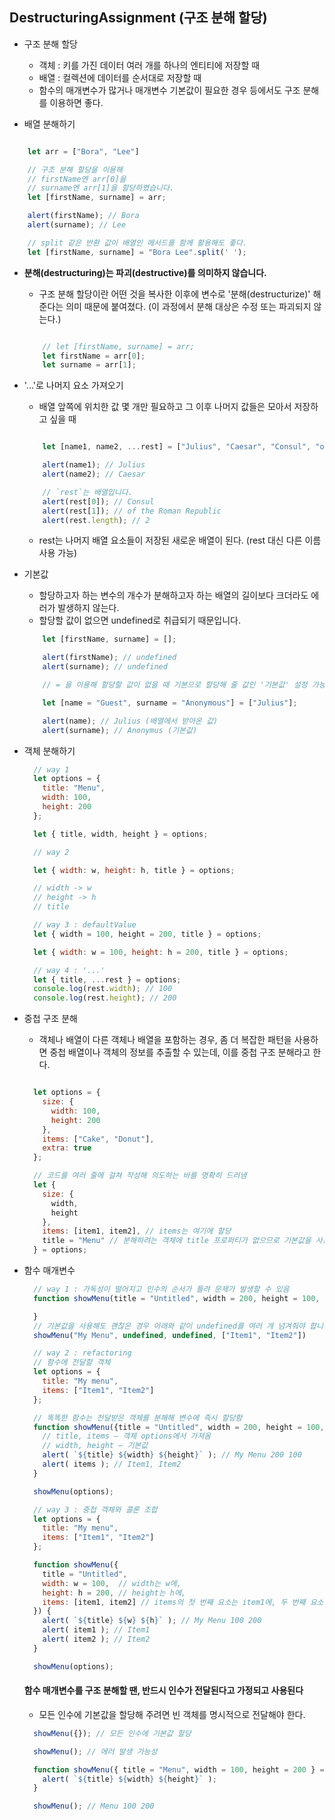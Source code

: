 ## DestructuringAssignment (구조 분해 할당)

- 구조 분해 할당

  - 객체 : 키를 가진 데이터 여러 개를 하나의 엔티티에 저장할 때
  - 배열 : 컬렉션에 데이터를 순서대로 저장할 때
  - 함수의 매개변수가 많거나 매개변수 기본값이 필요한 경우 등에서도 구조 분해를 이용하면 좋다.

- 배열 분해하기

```Javascript

    let arr = ["Bora", "Lee"]

    // 구조 분해 할당을 이용해
    // firstName엔 arr[0]을
    // surname엔 arr[1]을 할당하였습니다.
    let [firstName, surname] = arr;

    alert(firstName); // Bora
    alert(surname); // Lee

    // split 같은 반환 값이 배열인 메서드를 함께 활용해도 좋다.
    let [firstName, surname] = "Bora Lee".split(' ');

```

- **분해(destructuring)는 파괴(destructive)를 의미하지 않습니다.**

  - 구조 분해 할당이란 어떤 것을 복사한 이후에 변수로 '분해(destructurize)' 해준다는 의미 때문에 붙여졌다. (이 과정에서 분해 대상은 수정 또는 파괴되지 않는다.)

  ```Javascript

      // let [firstName, surname] = arr;
      let firstName = arr[0];
      let surname = arr[1];

  ```

- '...'로 나머지 요소 가져오기

  - 배열 앞쪽에 위치한 값 몇 개만 필요하고 그 이후 나머지 값들은 모아서 저장하고 싶을 때

  ```Javascript

      let [name1, name2, ...rest] = ["Julius", "Caesar", "Consul", "of the Roman Republic"];

      alert(name1); // Julius
      alert(name2); // Caesar

      // `rest`는 배열입니다.
      alert(rest[0]); // Consul
      alert(rest[1]); // of the Roman Republic
      alert(rest.length); // 2

  ```

  - rest는 나머지 배열 요소들이 저장된 새로운 배열이 된다. (rest 대신 다른 이름 사용 가능)

- 기본값

  - 할당하고자 하는 변수의 개수가 분해하고자 하는 배열의 길이보다 크더라도 에러가 발생하지 않는다.
  - 할당할 값이 없으면 undefined로 취급되기 때문입니다.

  ```Javascript
      let [firstName, surname] = [];

      alert(firstName); // undefined
      alert(surname); // undefined

      // = 을 이용해 할당할 값이 없을 때 기본으로 할당해 줄 값인 '기본값' 설정 가능

      let [name = "Guest", surname = "Anonymous"] = ["Julius"];

      alert(name); // Julius (배열에서 받아온 값)
      alert(surname); // Anonymus (기본값)

  ```

- 객체 분해하기

  ```Javascript
    // way 1
    let options = {
      title: "Menu",
      width: 100,
      height: 200
    };

    let { title, width, height } = options;

    // way 2

    let { width: w, height: h, title } = options;

    // width -> w
    // height -> h
    // title

    // way 3 : defaultValue
    let { width = 100, height = 200, title } = options;

    let { width: w = 100, height: h = 200, title } = options;

    // way 4 : '...'
    let { title, ...rest } = options;
    console.log(rest.width); // 100
    console.log(rest.height); // 200

  ```

- 중첩 구조 분해

  - 객체나 배열이 다른 객체나 배열을 포함하는 경우, 좀 더 복잡한 패턴을 사용하면 중첩 배열이나 객체의 정보를 추출할 수 있는데, 이를 중첩 구조 분해라고 한다.

  ```Javascript

    let options = {
      size: {
        width: 100,
        height: 200
      },
      items: ["Cake", "Donut"],
      extra: true
    };

    // 코드를 여러 줄에 걸쳐 작성해 의도하는 바를 명확히 드러냄
    let {
      size: {
        width,
        height
      },
      items: [item1, item2], // items는 여기에 할당
      title = "Menu" // 분해하려는 객체에 title 프로퍼티가 없으므로 기본값을 사용
    } = options;
  ```

- 함수 매개변수

  ```Javascript
    // way 1 : 가독성이 떨어지고 인수의 순서가 틀려 문제가 발생할 수 있음
    function showMenu(title = "Untitled", width = 200, height = 100, items = []) {

    }
    // 기본값을 사용해도 괜찮은 경우 아래와 같이 undefined를 여러 개 넘겨줘야 합니다.
    showMenu("My Menu", undefined, undefined, ["Item1", "Item2"])

    // way 2 : refactoring
    // 함수에 전달할 객체
    let options = {
      title: "My menu",
      items: ["Item1", "Item2"]
    };

    // 똑똑한 함수는 전달받은 객체를 분해해 변수에 즉시 할당함
    function showMenu({title = "Untitled", width = 200, height = 100, items = []}) {
      // title, items – 객체 options에서 가져옴
      // width, height – 기본값
      alert( `${title} ${width} ${height}` ); // My Menu 200 100
      alert( items ); // Item1, Item2
    }

    showMenu(options);

    // way 3 : 중첩 객체와 콜론 조합
    let options = {
      title: "My menu",
      items: ["Item1", "Item2"]
    };

    function showMenu({
      title = "Untitled",
      width: w = 100,  // width는 w에,
      height: h = 200, // height는 h에,
      items: [item1, item2] // items의 첫 번째 요소는 item1에, 두 번째 요소는 item2에 할당함
    }) {
      alert( `${title} ${w} ${h}` ); // My Menu 100 200
      alert( item1 ); // Item1
      alert( item2 ); // Item2
    }

    showMenu(options);

  ```

  #### 함수 매개변수를 구조 분해할 땐, 반드시 인수가 전달된다고 가정되고 사용된다

  - 모든 인수에 기본값을 할당해 주려면 빈 객체를 명시적으로 전달해야 한다.

  ```Javascript
    showMenu({}); // 모든 인수에 기본값 할당

    showMenu(); // 에러 발생 가능성

    function showMenu({ title = "Menu", width = 100, height = 200 } = {}) {
      alert( `${title} ${width} ${height}` );
    }

    showMenu(); // Menu 100 200

  ```

